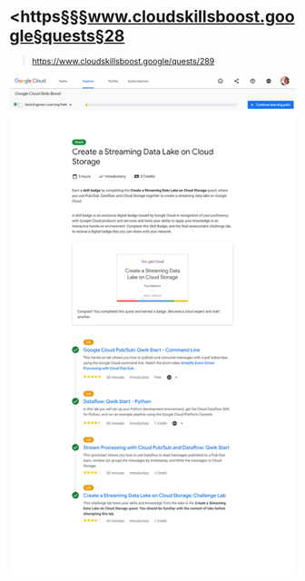 
# <https§§§www.cloudskillsboost.google§quests§28
> <https://www.cloudskillsboost.google/quests/289>


![](1686829197340.png)
